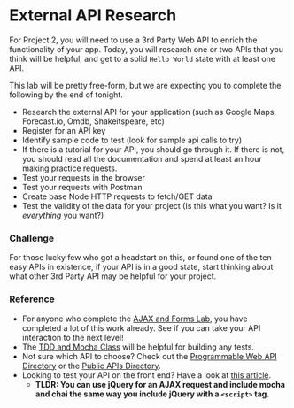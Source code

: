 # External API Research

For Project 2, you will need to use a 3rd Party Web API to enrich the functionality of your app.  Today, you will research one or two APIs that you think will be helpful, and get to a solid `Hello World` state with at least one API.

This lab will be pretty free-form, but we are expecting you to complete the following by the end of tonight.

- Research the external API for your application (such as Google Maps, Forecast.io, Omdb, Shakeitspeare, etc)
- Register for an API key
- Identify sample code to test (look for sample api calls to try)
- If there is a tutorial for your API, you should go through it.  If there is not, you should read all the documentation and spend at least an hour making practice requests.
- Test your requests in the browser
- Test your requests with Postman
- Create base Node HTTP requests to fetch/GET data
- Test the validity of the data for your project (Is this what you want?  Is it *everything* you want?)

### Challenge

For those lucky few who got a headstart on this, or found one of the ten easy APIs in existence, if your API is in a good state, start thinking about what other 3rd Party API may be helpful for your project.

### Reference

- For anyone who complete the [AJAX and Forms Lab](https://github.com/den-wdi-2/forms-and-ajax-lab), you have completed a lot of this work already.  See if you can take your API interaction to the next level!
- The [TDD and Mocha Class](https://github.com/den-wdi-2/tdd-and-mocha) will be helpful for building any tests.
- Not sure which API to choose?  Check out the [Programmable Web API Directory](http://www.programmableweb.com/apis/directory) or the [Public APIs Directory](http://www.publicapis.com/).
- Looking to test your API on the front end?  Have a look at [this article](https://nicolas.perriault.net/code/2013/testing-frontend-javascript-code-using-mocha-chai-and-sinon/).
  - **TLDR: You can use jQuery for an AJAX request and include mocha and chai the same way you include jQuery with a `<script>` tag.**
